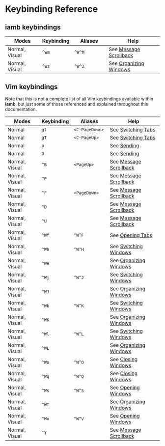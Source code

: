 # Keybinding Reference

## iamb keybindings

| Modes           | Keybinding        | Aliases | Help                                |
| --------------- | ---------------   | ------- | ----------------------------------- |
| Normal, Visual  | `^Wm`             | `^W^M`  | See [Message Scrollback]            |
| Normal, Visual  | `^Wz`             | `^W^Z`  | See [Organizing Windows]            |

## Vim keybindings

Note that this is not a complete list of all Vim keybindings available within
__iamb__, but just some of those referenced and explained throughout this
documentation.

| Modes           | Keybinding        | Aliases        | Help                                |
| -----           | ---------------   | -------------- | ----------------------------------- |
| Normal          | `gt`              | `<C-PageDown>` | See [Switching Tabs]                |
| Normal          | `gT`              | `<C-PageUp>`   | See [Switching Tabs]                |
| Normal          | `o`               |                | See [Sending]                       |
| Normal          | `O`               |                | See [Sending]                       |
| Normal, Visual  | `^B`              | `<PageUp>`     | See [Message Scrollback]            |
| Normal, Visual  | `^E`              |                | See [Message Scrollback]            |
| Normal, Visual  | `^F`              | `<PageDown>`   | See [Message Scrollback]            |
| Normal, Visual  | `^D`              |                | See [Message Scrollback]            |
| Normal, Visual  | `^U`              |                | See [Message Scrollback]            |
| Normal, Visual  | `^Wf`             | `^W^F`         | See [Opening Tabs]                  |
| Normal, Visual  | `^Wh`             | `^W^H`         | See [Switching Windows]             |
| Normal, Visual  | `^WH`             |                | See [Organizing Windows]            |
| Normal, Visual  | `^Wj`             | `^W^J`         | See [Switching Windows]             |
| Normal, Visual  | `^WJ`             |                | See [Organizing Windows]            |
| Normal, Visual  | `^Wk`             | `^W^K`         | See [Switching Windows]             |
| Normal, Visual  | `^WK`             |                | See [Organizing Windows]            |
| Normal, Visual  | `^Wl`             | `^W^L`         | See [Switching Windows]             |
| Normal, Visual  | `^WL`             |                | See [Organizing Windows]            |
| Normal, Visual  | `^Wo`             | `^W^O`         | See [Closing Windows]               |
| Normal, Visual  | `^Wq`             | `^W^Q`         | See [Closing Windows]               |
| Normal, Visual  | `^Ws`             | `^W^S`         | See [Opening Windows]               |
| Normal, Visual  | `^WT`             |                | See [Organizing Windows]            |
| Normal, Visual  | `^Wv`             | `^W^V`         | See [Opening Windows]               |
| Normal, Visual  | `^Y`              |                | See [Message Scrollback]            |

<style>
table {
    width: 100%;
}
table th:first-of-type {
    width: 25%;
}
table th:nth-of-type(2) {
    width: 10%;
}
table th:nth-of-type(3) {
    width: 25%;
}
table th:nth-of-type(4) {
    width: 40%;
}
</style>

[Closing Windows]: ./layout/windows.md#closing-windows
[Message Scrollback]: ./messages/#message-scrollback
[Opening Tabs]: ./layout/tabs.md#opening-tabs
[Opening Windows]: ./layout/windows.md#opening-windows
[Organizing Windows]: ./layout/windows.md#organizing-windows
[Sending]: ./messages/#sending
[Switching Tabs]: ./layout/tabs.md#switching-tabs
[Switching Windows]: ./layout/windows.md#switching-windows
